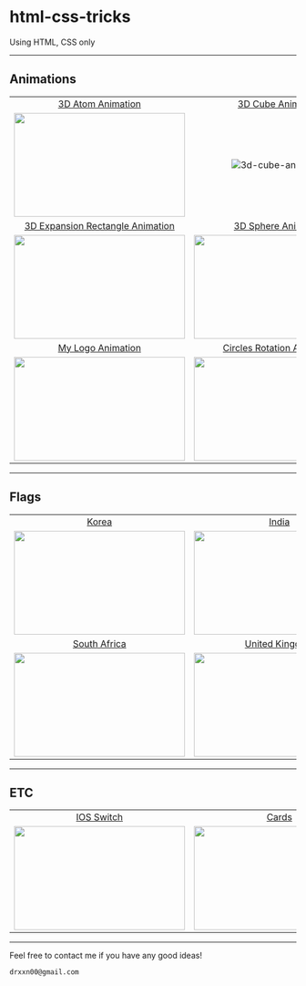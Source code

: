 # html-css-tricks


Using HTML, CSS only

---

## Animations

|              |                |               |
| :---:        |     :---:      |          :---: |
| <a href="https://github.com/ryxxn/html-css-tricks/tree/main/3d-atom-animation">3D Atom Animation</a>                        | <a href="https://github.com/ryxxn/html-css-tricks/tree/main/3d-cube-animation">3D Cube Animation</a>     | <a href="https://github.com/ryxxn/html-css-tricks/tree/main/3d-DNA-animation">3D DNA Animation</a>    |
| <img loading="lazy" width="300" height="182" src="https://github.com/user-attachments/assets/4ab98f6b-025d-42c8-8913-e28fc11eeec8"></img>     | ![3d-cube-animation](https://github.com/user-attachments/assets/3a77ab35-ab87-4377-b414-5a36450162f7)       | <img width="300" height="182" src="https://github.com/user-attachments/assets/2816858d-d9cc-4eff-ba9a-fd205804c63f" loading="lazy"></img>      |
| <a href="https://github.com/ryxxn/html-css-tricks/tree/main/3d-expansion-rectangle-animation">3D Expansion Rectangle Animation</a>      | <a href="https://github.com/ryxxn/html-css-tricks/tree/main/3d-sphere-animation">3D Sphere Animation</a> | <a href="https://github.com/ryxxn/html-css-tricks/tree/main/elastic-collision-animation">Elastic Collision Animation</a> |
| <img width="300" height="182" src="https://github.com/user-attachments/assets/e5645683-e9ab-4ed2-80fe-fe8ee44331a1" loading="lazy"></img> | <img width="300" height="182" src="https://github.com/user-attachments/assets/500ca3d9-8e96-4dfd-976e-af2a02124df2" loading="lazy"></img> | <img width="300" height="182" src="https://github.com/user-attachments/assets/c2a9a9be-b9cb-4671-a8b1-2eae57bae1c3" loading="lazy"></img> |
| <a href="https://github.com/ryxxn/html-css-tricks/tree/main/my-logo-animation">My Logo Animation</a> | <a href="https://github.com/ryxxn/html-css-tricks/tree/main/rotate-circles-animation">Circles Rotation Animation</a> | ??? |
| <img width="300" height="182" src="https://github.com/user-attachments/assets/47461871-b906-4575-9ff6-625bd9d25992"></img> | <img width="300" height="182" src="https://github.com/user-attachments/assets/02fccea6-99a9-44ee-b7c6-232751ffb565"></img> | |


---


## Flags

|              |                |               |
| :---:        |     :---:      |          :---: |
| <a href="https://github.com/ryxxn/html-css-tricks/tree/main/flags/korea">Korea</a> | <a href="https://github.com/ryxxn/html-css-tricks/tree/main/flags/india">India</a> | <a href="https://github.com/ryxxn/html-css-tricks/tree/main/flags/island">Island</a> |
| <img width="300" height="182" src="https://github.com/user-attachments/assets/db772fcc-3cfe-4a8c-95ec-5381876e06fb"></img> | <img width="300" height="182" src="https://github.com/user-attachments/assets/ac09447e-9169-41f1-827c-d3a7cf7fffd0"></img> | <img width="300" height="182" src="https://github.com/user-attachments/assets/b1ffc3c7-49fe-4ec9-8e7f-0bb9b4a1a88c"></img> |
| <a href="https://github.com/ryxxn/html-css-tricks/tree/main/flags/southafrica">South Africa</a> | <a href="https://github.com/ryxxn/html-css-tricks/tree/main/flags/uk">United Kingdom</a> | <a href="https://github.com/ryxxn/html-css-tricks/tree/main/flags/usa">United States</a> |
| <img width="300" height="182" src="https://github.com/user-attachments/assets/e3dac445-3c96-47c6-b586-01729e8978f8"></img> | <img width="300" height="182" src="https://github.com/user-attachments/assets/ada088eb-a2e1-4a8d-89fa-1da31b6bbee5"></img> | <img width="300" height="182" src="https://github.com/user-attachments/assets/ee65f92a-90d2-48e0-bc4e-5328376fe78f"></img> |

---


## ETC


|              |                |               |
| :---:        |     :---:      |          :---: |
| <a href="https://github.com/ryxxn/html-css-tricks/tree/main/ios-switch">IOS Switch</a> | <a href="https://github.com/ryxxn/html-css-tricks/tree/main/cards">Cards</a> | <a href="https://github.com/ryxxn/html-css-tricks/tree/main/piano">Piano</a> |
| <img width="300" height="182" src="https://github.com/user-attachments/assets/e90e5196-22d2-48fc-b38c-7fe20cb97895"></img> | <img width="300" height="182" src="https://github.com/user-attachments/assets/65fbff5e-6284-4b50-9c17-a5411b83c69b"></img> | <img width="300" height="182" src="https://github.com/user-attachments/assets/34eec0f4-b9b6-4762-9806-40c8cf9e5ef0"></img> |


---


Feel free to contact me if you have any good ideas!

```bash
drxxn00@gmail.com
```




















